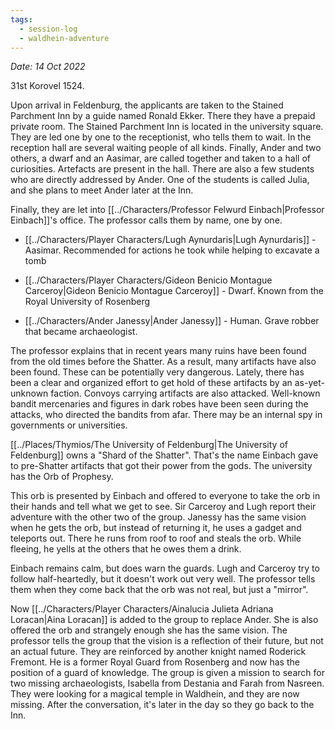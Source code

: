 ```yaml
---
tags:
  - session-log
  - waldhein-adventure
---
```

*Date: 14 Oct 2022*

31st Korovel 1524.

Upon arrival in Feldenburg, the applicants are taken to the Stained Parchment Inn by a guide named Ronald Ekker. There they have a prepaid private room. The Stained Parchment Inn is located in the university square. They are led one by one to the receptionist, who tells them to wait. In the reception hall are several waiting people of all kinds. Finally, Ander and two others, a dwarf and an Aasimar, are called together and taken to a hall of curiosities. Artefacts are present in the hall. There are also a few students who are directly addressed by Ander. One of the students is called Julia, and she plans to meet Ander later at the Inn.

Finally, they are let into [[../Characters/Professor Felwurd Einbach|Professor Einbach]]'s office. The professor calls them by name, one by one.

- [[../Characters/Player Characters/Lugh Aynurdaris|Lugh Aynurdaris]] - Aasimar. Recommended for actions he took while helping to excavate a tomb

- [[../Characters/Player Characters/Gideon Benicio Montague Carceroy|Gideon Benicio Montague Carceroy]] - Dwarf. Known from the Royal University of Rosenberg

- [[../Characters/Ander Janessy|Ander Janessy]] - Human. Grave robber that became archaeologist.

The professor explains that in recent years many ruins have been found from the old times before the Shatter. As a result, many artifacts have also been found. These can be potentially very dangerous. Lately, there has been a clear and organized effort to get hold of these artifacts by an as-yet-unknown faction. Convoys carrying artifacts are also attacked. Well-known bandit mercenaries and figures in dark robes have been seen during the attacks, who directed the bandits from afar. There may be an internal spy in governments or universities.

[[../Places/Thymios/The University of Feldenburg|The University of Feldenburg]] owns a "Shard of the Shatter". That's the name Einbach gave to pre-Shatter artifacts that got their power from the gods. The university has the Orb of Prophesy.

This orb is presented by Einbach and offered to everyone to take the orb in their hands and tell what we get to see. Sir Carceroy and Lugh report their adventure with the other two of the group. Janessy has the same vision when he gets the orb, but instead of returning it, he uses a gadget and teleports out. There he runs from roof to roof and steals the orb. While fleeing, he yells at the others that he owes them a drink.

Einbach remains calm, but does warn the guards. Lugh and Carceroy try to follow half-heartedly, but it doesn't work out very well. The professor tells them when they come back that the orb was not real, but just a "mirror".

Now [[../Characters/Player Characters/Ainalucia Julieta Adriana Loracan|Aina Loracan]] is added to the group to replace Ander. She is also offered the orb and strangely enough she has the same vision. The professor tells the group that the vision is a reflection of their future, but not an actual future. They are reinforced by another knight named Roderick Fremont. He is a former Royal Guard from Rosenberg and now has the position of a guard of knowledge. The group is given a mission to search for two missing archaeologists, Isabella from Destania and Farah from Nasreen. They were looking for a magical temple in Waldhein, and they are now missing. After the conversation, it's later in the day so they go back to the Inn.

